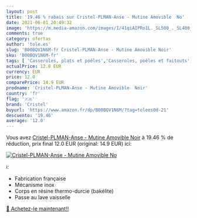 ```yaml
---
layout: post
title: '19.46 % rabais sur Cristel-PLMAN-Anse - Mutine Amovible  No'
date: 2021-06-01 20:49:32
image: 'https://m.media-amazon.com/images/I/41qiAIPRo1L._SL500_._SL400_.jpg'
comments: true
category: ofertas
author: 'tole.es'
slug: 'B00BQV1N6M-fr Cristel-PLMAN-Anse - Mutine Amovible Noir'
sku: 'B00BQV1N6M-fr'
tags: [ 'Casseroles, plats et poêles','Casseroles, poêles et faitouts','Cuisine et Maison','Marmites','cristel', ]
actualPrice: 12.0 EUR
currency: EUR
price: 12.0
comparePrice: 14.9 EUR
prodname: 'Cristel-PLMAN-Anse - Mutine Amovible  Noir'
country: 'fr'
flag: '🇫🇷'
brand: 'Cristel'
buyurl: 'https://www.amazon.fr/dp/B00BQV1N6M/?tag=tolees0d-21'
descuento: '19.46'
average: '12.0'
---
```


Vous avez [Cristel-PLMAN-Anse - Mutine Amovible  Noir](https://www.amazon.fr/dp/B00BQV1N6M/?tag=tolees0d-21)  à  19.46 % de réduction, prix final  12.0 EUR (original: 14.9 EUR) ici:

[![Cristel-PLMAN-Anse - Mutine Amovible  No](https://m.media-amazon.com/images/I/41qiAIPRo1L._SL500_._SL400_.jpg)](https://www.amazon.fr/dp/B00BQV1N6M/?tag=tolees0d-21)

ℹ️:

- Fabrication française
- Mécanisme inox
- Corps en résine thermo-durcie (bakélite)
- Passe au lave vaisselle

[🛒 Achetez-le maintenant!!](https://www.amazon.fr/dp/B00BQV1N6M/?tag=tolees0d-21)
